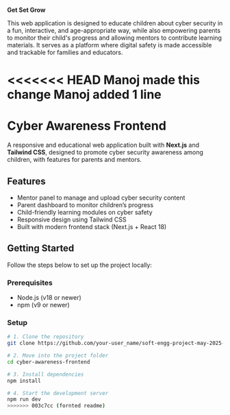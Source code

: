 **Get Set Grow**

This web application is designed to educate children about cyber security in a fun, interactive, and age-appropriate way, while also empowering parents to monitor their child's progress and allowing mentors to contribute learning materials. It serves as a platform where digital safety is made accessible and trackable for families and educators.


<<<<<<< HEAD
Manoj made this change
Manoj added 1 line
=======
# Cyber Awareness Frontend

A responsive and educational web application built with **Next.js** and **Tailwind CSS**, designed to promote cyber security awareness among children, with features for parents and mentors.


## Features

-  Mentor panel to manage and upload cyber security content
-  Parent dashboard to monitor children’s progress
-  Child-friendly learning modules on cyber safety
-  Responsive design using Tailwind CSS
-  Built with modern frontend stack (Next.js + React 18)


##  Getting Started

Follow the steps below to set up the project locally:

### Prerequisites

- Node.js (v18 or newer)
- npm (v9 or newer)

### Setup

```bash
# 1. Clone the repository
git clone https://github.com/your-user_name/soft-engg-project-may-2025-se-May-Team_13.git

# 2. Move into the project folder
cd cyber-awareness-frontend

# 3. Install dependencies
npm install

# 4. Start the development server
npm run dev
>>>>>>> 003c7cc (fornted readme)
